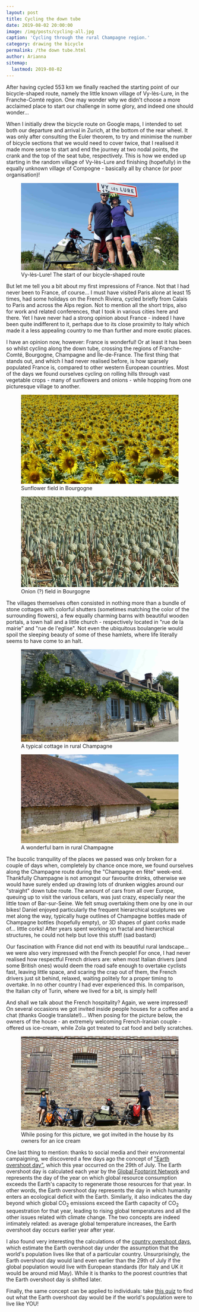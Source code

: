```yaml
---
layout: post
title: Cycling the down tube
date: 2019-08-02 20:00:00
image: /img/posts/cycling-all.jpg
caption: 'Cycling through the rural Champagne region.' 
category: drawing the bicycle
permalink: /the down tube.html
author: Arianna
sitemap:
  lastmod: 2019-08-02
---
```

After having cycled 553 km we finally reached the starting point of our bicycle-shaped route, namely the little known village of Vy-lès-Lure, in the Franche-Comté region. One may wonder why we didn't choose a more acclaimed place to start our challenge in some glory, and indeed one should wonder... 

When I initially drew the bicycle route on Google maps, I intended to set both our departure and arrival in Zurich, at the bottom of the rear wheel. It was only after consulting the Euler theorem, to try and minimise the number of bicycle sections that we would need to cover twice, that I realised it made more sense to start and end the journey at two nodal points, the crank and the top of the seat tube, respectively. This is how we ended up starting in the random village of Vy-lès-Lure and finishing (hopefully) in the equally unknown village of Compogne - basically all by chance (or poor organisation)!

<figure>
<img class="img-responsive" src=" /img/posts/vy-les-lure.jpg" alt="Vy-lès-Lure! The start of our bicycle-shaped route">
<figcaption>Vy-lès-Lure! The start of our bicycle-shaped route</figcaption>
</figure>

But let me tell you a bit about my first impressions of France. Not that I had never been to France, of course... I must have visited Paris alone at least 15 times, had some holidays on the French Riviera, cycled briefly from Calais to Paris and across the Alps region. Not to mention all the short trips, also for work and related conferences, that I took in various cities here and there. Yet I have never had a strong opinion about France - indeed I have been quite indifferent to it, perhaps due to its close proximity to Italy which made it a less appealing country to me than further and more exotic places.

I have an opinion now, however: France is wonderful! Or at least it has been so whilst cycling along the down tube, crossing the regions of Franche-Comté, Bourgogne, Champagne and Île-de-France. The first thing that stands out, and which I had never realised before, is how sparsely populated France is, compared to other western European countries. Most of the days we found ourselves cycling on rolling hills through vast vegetable crops - many of sunflowers and onions - while hopping from one picturesque village to another.

<figure>
<img class="img-responsive" src=" /img/posts/sunflowers.jpg" alt="Sunflower field in Bourgogne">
<figcaption>Sunflower field in Bourgogne</figcaption>
</figure>

<figure>
<img class="img-responsive" src=" /img/posts/onions.jpg" alt="Onion (?) field in Bourgogne">
<figcaption>Onion (?) field in Bourgogne</figcaption>
</figure>

The villages themselves often consisted in nothing more than a bundle of stone cottages with colorful shutters (sometimes matching the color of the surrounding flowers), a few equally charming barns with beautiful wooden portals, a town hall and a little church - respectively located in "rue de la mairie" and "rue de l'eglise". Not even the ubiquitous boulangerie would spoil the sleeping beauty of some of these hamlets, where life literally seems to have come to an halt.  

<figure>
<img class="img-responsive" src=" /img/posts/cottage.jpg" alt="A typical cottage in rural Champagne">  
<figcaption>A typical cottage in rural Champagne</figcaption>
</figure>

<figure>
<img class="img-responsive" src=" /img/posts/barn.jpg" alt="A wonderful barn in rural Champagne">
<figcaption>A wonderful barn in rural Champagne</figcaption>
</figure>

The bucolic tranquility of the places we passed was only broken for a couple of days when, completely by chance once more, we found ourselves along the Champagne route during the "Champagne en fête" week-end. Thankfully Champagne is not amongst our favourite drinks, otherwise we would have surely ended up drawing lots of drunken wiggles around our "straight" down tube route. The amount of cars from all over Europe, queuing up to visit the various cellars, was just crazy, especially near the little town of Bar-sur-Seine. We felt smug overtaking them one by one in our bikes! Daniel enjoyed particularly the frequent hierarchical sculptures we met along the way, typically huge outlines of Champagne bottles made of Champagne bottles (hopefully empty), or 3D shapes of giant corks made of... little corks! After years spent working on fractal and hierarchical structures, he could not help but love this stuff! (sad bastard)

Our fascination with France did not end with its beautiful rural landscape... we were also very impressed with the French people! For once, I had never realised how respectful French drivers are: when most Italian drivers (and some British ones) would deem the road safe enough to overtake cyclists fast, leaving little space, and scaring the crap out of them, the French drivers just sit behind, relaxed, waiting politely for a proper timing to overtake. In no other country I had ever experienced this. In comparison, the Italian city of Turin, where we lived for a bit, is simply hell! 

And shall we talk about the French hospitality? Again, we were impressed! On several occasions we got invited inside people houses for a coffee and a chat (thanks Google translate!)... When posing for the picture below, the owners of the house - an extremely welcoming French-Iranian couple - offered us ice-cream, while Zola got treated to cat food and belly scratches.

<figure>
<img class="img-responsive" src=" /img/posts/front-of-house.jpg" alt="While posing for this picture, we got invited in the house by its owners for an ice cream"> 
<figcaption>While posing for this picture, we got invited in the house by its owners for an ice cream</figcaption>
</figure>

One last thing to mention: thanks to social media and their environmental campaigning, we discovered a few days ago the concept of <a class="special" href="https://overshootday.org">"Earth overshoot day"</a>, which this year occurred on the 29th of July. The Earth overshoot day is calculated each year by the <a class="special" href="https://footprintnetwork.org">Global Footprint Network</a> and represents the day of the year on which global resource consumption exceeds the Earth's capacity to regenerate those resources for that year. In other words, the Earth overshoot day represents the day in which humanity enters an ecological deficit with the Earth. Similarly, it also indicates the day beyond which global CO<sub>2</sub> emissions exceed the Earth capacity of CO<sub>2</sub> sequestration for that year, leading to rising global temperatures and all the other issues related with climate change. The two concepts are indeed intimately related: as average global temperature increases, the Earth overshoot day occurs earlier year after year. 

I also found very interesting the calculations of the <a class="special" href="http://overshootday.org/newsroom/country-overshoot-days/">country overshoot days</a>, which estimate the Earth overshoot day under the assumption that the world's population lives like that of a particular country. Unsurprisingly, the Earth overshoot day would land even earlier than the 29th of July if the global population would live with European standards (for Italy and UK it would be around mid May). While it is thanks to the poorest countries that the Earth overshoot day is shifted later.

Finally, the same concept can be applied to individuals: take <a class="special" href="http://footprintcalculator.org/">this quiz</a> to find out what the Earth overshoot day would be if the world's population were to live like YOU!           



   
